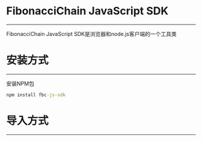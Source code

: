 # FibonacciChain JavaScript SDK
***
FibonacciChain JavaScript SDK是浏览器和node.js客户端的一个工具类
# 安装方式
***
安装NPM包
```cmd
npm install fbc-js-sdk
```
# 导入方式
***
```cmd

```